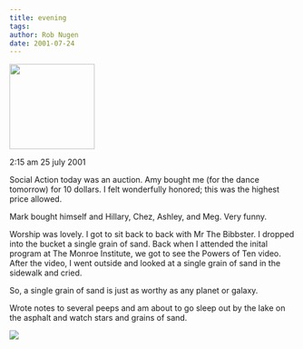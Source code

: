 ```yaml
---
title: evening
tags: 
author: Rob Nugen
date: 2001-07-24
---
```


<a href="/images/YRUU/SWUUSI2001/MichaelMatt.jpg"><img
src="/images/YRUU/SWUUSI2001/MichaelMatt.jpg" width=150></a>

<p class=date>2:15 am 25 july 2001</p>

<p>Social Action today was an auction.  Amy bought me
(for the dance tomorrow) for 10 dollars.  I felt
wonderfully honored; this was the highest price
allowed.</p>

<p>Mark bought himself and Hillary, Chez, Ashley, and
Meg.  Very funny.</p>

<p>Worship was lovely.  I got to sit back to back with
Mr The Bibbster.  I dropped into the bucket a single
grain of sand.  Back when I attended the inital
program at The Monroe Institute, we got to see the
Powers of Ten video.  After the video, I went outside
and looked at a single grain of sand in the sidewalk
and cried.</p>

<p>So, a single grain of sand is just as worthy as any
planet or galaxy.</p>

<p>Wrote notes to several peeps and am about to go
sleep out by the lake on the asphalt and watch stars
and grains of sand.</p>

<p><img src="/images/rob/wL-ROB.gif"/></p>
